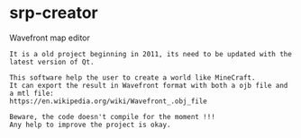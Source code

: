 # srp-creator
Wavefront map editor

    It is a old project beginning in 2011, its need to be updated with the latest version of Qt.

    This software help the user to create a world like MineCraft.
    It can export the result in Wavefront format with both a ojb file and a mtl file:
    https://en.wikipedia.org/wiki/Wavefront_.obj_file

    Beware, the code doesn't compile for the moment !!!
    Any help to improve the project is okay.
